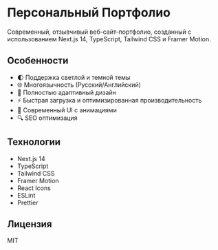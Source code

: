 # Персональный Портфолио

Современный, отзывчивый веб-сайт-портфолио, созданный с использованием Next.js 14, TypeScript, Tailwind CSS и Framer Motion.

## Особенности

- 🌓 Поддержка светлой и темной темы
- 🌐 Многоязычность (Русский/Английский)
- 📱 Полностью адаптивный дизайн
- ⚡ Быстрая загрузка и оптимизированная производительность
- 🎨 Современный UI с анимациями
- 🔍 SEO оптимизация

## Технологии

- Next.js 14
- TypeScript
- Tailwind CSS
- Framer Motion
- React Icons
- ESLint
- Prettier

## Лицензия

MIT
